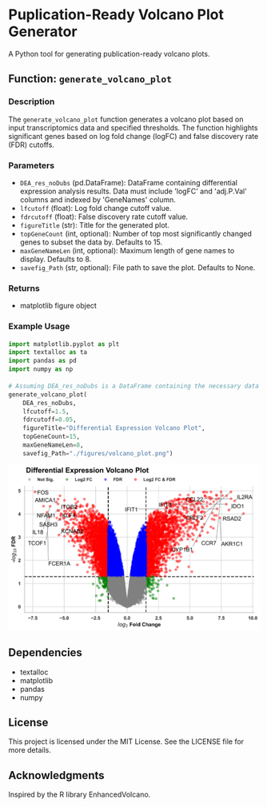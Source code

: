 # Puplication-Ready Volcano Plot Generator

A Python tool for generating publication-ready volcano plots.

## Function: `generate_volcano_plot`

### Description

The `generate_volcano_plot` function generates a volcano plot based on input transcriptomics data and specified thresholds. The function highlights significant genes based on log fold change (logFC) and false discovery rate (FDR) cutoffs.

### Parameters

- `DEA_res_noDubs` (pd.DataFrame): DataFrame containing differential expression analysis results. Data must include 'logFC' and 'adj.P.Val' columns and indexed by 'GeneNames' column.
- `lfcutoff` (float): Log fold change cutoff value.
- `fdrcutoff` (float): False discovery rate cutoff value.
- `figureTitle` (str): Title for the generated plot.
- `topGeneCount` (int, optional): Number of top most significantly changed genes to subset the data by. Defaults to 15.
- `maxGeneNameLen` (int, optional): Maximum length of gene names to display. Defaults to 8.
- `savefig_Path` (str, optional): File path to save the plot. Defaults to None.


### Returns

- matplotlib figure object

### Example Usage

```python
import matplotlib.pyplot as plt
import textalloc as ta
import pandas as pd
import numpy as np

# Assuming DEA_res_noDubs is a DataFrame containing the necessary data
generate_volcano_plot(
    DEA_res_noDubs, 
    lfcutoff=1.5, 
    fdrcutoff=0.05, 
    figureTitle="Differential Expression Volcano Plot", 
    topGeneCount=15, 
    maxGeneNameLen=8, 
    savefig_Path="./figures/volcano_plot.png")
```
![alt text](https://github.com/Mohamed-M-Mire/Puplication-Ready-Volcano-Plot-Generator/blob/main/Figures/volcano_plot.png)

## Dependencies

- textalloc
- matplotlib
- pandas
- numpy
  
## License

This project is licensed under the MIT License. See the LICENSE file for more details.

## Acknowledgments

Inspired by the R library EnhancedVolcano.
